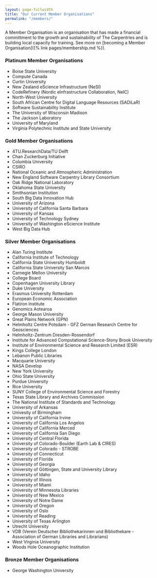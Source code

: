 ```yaml
---
layout: page-fullwidth
title: "Our Current Member Organisations"
permalink: "/members/"
---
```


A Member Organisation is an organisation that has made a financial committment to
the growth and sustainability of The Carpentries and is building local capacity for training. See more on [becoming a Member Organisation]({% link pages/membership.md %}).

### Platinum Member Organisations

- Boise State University
- Compute Canada
- Curtin University
- New Zealand eScience Infrastructure (NeSI)
- CodeRefinery (Nordic eInfrastructure Collaboration, NeIC)
- North-West University
- South African Centre for Digital Language Resources (SADiLaR)
- Software Sustainability Institute
- The University of Wisconsin Madison
- The Jackson Laboratory
- University of Maryland
- Virginia Polytechnic Institute and State University

### Gold Member Organisations

- 4TU.ResearchData/TU Delft
- Chan Zuckerburg Initiative
- Columbia University
- CSIRO
- National Oceanic and Atmospheric Administration 
- New England Software Carpentry Library Consortium
- Oak Ridge National Laboratory
- Oklahoma State University
- Smithsonian Institution
- South Big Data Innovation Hub
- University of Arizona
- University of California Santa Barbara
- University of Kansas
- University of Technology Sydney
- University of Washington eScience Institute
- West Big Data Hub

### Silver Member Organisations

- Alan Turing Institute
- California Institute of Technology
- California State University Humboldt
- California State University San Marcos
- Carnegie Mellon University
- College Board
- Copenhagen University Library
- Duke University
- Erasmus University Rotterdam
- European Economic Association
- Flatiron Institute
- Genomics Aotearoa
- George Mason University
- Great Plains Network (GPN)
- Helmholtz Centre Potsdam - GFZ German Research Centre for Geosciences
- Helmholtz-Zentrum Dresden-Rossendorf
- Institute for Advanced Computational Science-Stony Brook University
- Institute of Environmental Science and Research Limited (ESR)
- Kings College London
- Lebanon Public Libraries
- Macquarie University
- NASA Develop
- New York University
- Ohio State University
- Purdue University
- Rice University
- SUNY College of Environmental Science and Forestry
- Texas State Library and Archives Commission
- The National Institute of Standards and Technology
- University of Arkansas
- Univesity of Birmingham
- University of California Irvine
- University of California Los Angelos
- University of California Merced
- University of California San Diego
- University of Central Florida
- University of Colorado-Boulder (Earth Lab & CIRES)
- University of Colorado - STROBE
- University of Connecticut
- University of Florida
- University of Georgia 
- University of Göttingen, State and University Library
- University of Idaho
- University of Illinois
- University of Miami
- University of Minnesota Libraries
- University of New Mexico
- University of Notre Dame
- University of Oregon
- University of Oslo
- University of Reading
- University of Texas Arlington
- Utrecht University
- VDB (Verein Deutscher Bibliothekarinnen und Bibliothekare - Association of German Libraries and Librarians)
- West Virginia University
- Woods Hole Oceanographic Institution

### Bronze Member Organisations

- George Washington University

